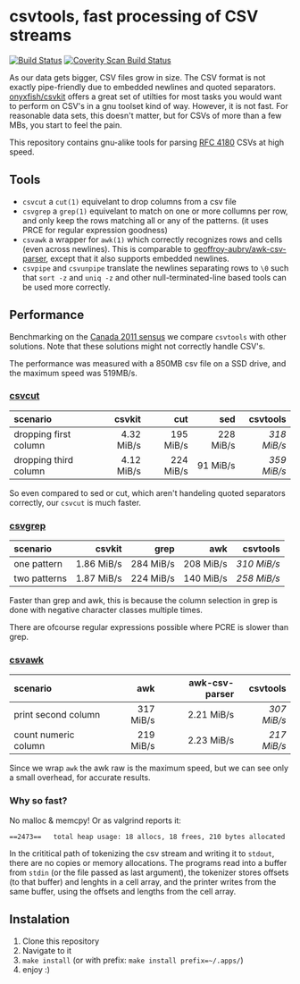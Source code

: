 # csvtools, fast processing of CSV streams
[![Build Status](https://travis-ci.org/DavyLandman/csvtools.svg?branch=master)](https://travis-ci.org/DavyLandman/csvtools)
[![Coverity Scan Build Status](https://img.shields.io/coverity/scan/5024.svg)](https://scan.coverity.com/projects/5024)

As our data gets bigger, CSV files grow in size.
The CSV format is not exactly pipe-friendly due to embedded newlines and quoted separators.
[onyxfish/csvkit](https://github.com/onyxfish/csvkit) offers a great set of utilties for most tasks you would want to perform on CSV's in a gnu toolset kind of way.
However, it is not fast. For reasonable data sets, this doesn't matter, but for CSVs of more than a few MBs, you start to feel the pain.

This repository contains gnu-alike tools for parsing [RFC 4180](https://tools.ietf.org/html/rfc4180) CSVs at high speed.

## Tools

- `csvcut` a `cut(1)` equivelant to drop columns from a csv file
- `csvgrep` a `grep(1)` equivelant to match on one or more collumns per row, and only keep the rows matching all or any of the patterns. (it uses PRCE for regular expression goodness)
- `csvawk` a wrapper for `awk(1)` which correctly recognizes rows and cells (even across newlines). This is comparable to [geoffroy-aubry/awk-csv-parser](https://github.com/geoffroy-aubry/awk-csv-parser), except that it also supports embedded newlines.
- `csvpipe` and `csvunpipe` translate the newlines separating rows to `\0` such that `sort -z` and `uniq -z` and other null-terminated-line based tools can be used more correctly.

## Performance

Benchmarking on the  [Canada 2011 sensus](http://www12.statcan.gc.ca/census-recensement/2011/dp-pd/prof/details/download-telecharger/comprehensive/comp-csv-tab-dwnld-tlchrgr.cfm?Lang=E) we compare `csvtools` with other solutions. Note that these solutions might not correctly handle CSV's.

The performance was measured with a 850MB csv file on a SSD drive, and the maximum speed was 519MB/s.

### [csvcut](doc/csvcut.md)

| scenario | csvkit | cut | sed | csvtools |
| :--- | ---: | ---: | ---: | ---: |
| dropping first column | 4.32 MiB/s | 195 MiB/s | 228 MiB/s | _318 MiB/s_ |
| dropping third column | 4.12 MiB/s | 224 MiB/s | 91 MiB/s | _359 MiB/s_ |

So even compared to sed or cut, which aren't handeling quoted separators correctly, our `csvcut` is much faster.

### [csvgrep](doc/csvgrep.md)

| scenario | csvkit | grep | awk | csvtools |
| :--- | ---: | ---: | ---: | ---: |
| one pattern | 1.86 MiB/s | 284 MiB/s | 208 MiB/s | _310 MiB/s_ |
| two patterns | 1.87 MiB/s | 224 MiB/s | 140 MiB/s | _258 MiB/s_ |

Faster than grep and awk, this is because the column selection in grep is done with negative character classes multiple times.

There are ofcourse regular expressions possible where PCRE is slower than grep.

### [csvawk](doc/csvawk.md)

| scenario | awk | awk-csv-parser | csvtools |
| :--- | ---: | ---: | ---: |
| print second column | 317 MiB/s | 2.21 MiB/s | _307 MiB/s_ |
| count numeric column | 219 MiB/s | 2.23 MiB/s | _217 MiB/s_ |

Since we wrap `awk` the awk raw is the maximum speed, but we can see only a small overhead, for accurate results.

### Why so fast?
No malloc & memcpy!
Or as valgrind reports it:
```
==2473==   total heap usage: 18 allocs, 18 frees, 210 bytes allocated
```

In the crititical path of tokenizing the csv stream and writing it to `stdout`, there are no copies or memory allocations. The programs read into a buffer from `stdin` (or the file passed as last argument), the tokenizer stores offsets (to that buffer) and lenghts in a cell array, and the printer writes from the same buffer, using the offsets and lengths from the cell array. 

## Instalation

1. Clone this repository
2. Navigate to it
2. `make install` (or with prefix: `make install prefix=~/.apps/`)
3. enjoy :)
